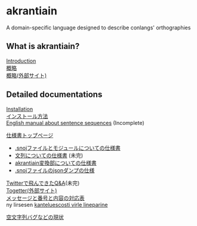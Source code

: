 # akrantiain
A domain-specific language designed to describe conlangs' orthographies

## What is akrantiain?
[Introduction](https://sozysozbot.github.io/akrantiain2/manuals/introduction/introduction_en.html)  
[概略](https://sozysozbot.github.io/akrantiain2/manuals/introduction/introduction_ja.html)  
[概略(外部サイト)](http://ja.conlinguistics.wikia.com/wiki/Akrantiain)  


## Detailed documentations
[Installation](https://github.com/sozysozbot/akrantiain2/blob/master/manuals/installation_en.md)  
[インストール方法](https://github.com/sozysozbot/akrantiain2/blob/master/manuals/installation_ja.md)  
[English manual about sentence sequences](https://sozysozbot.github.io/akrantiain2/manuals/manuals_en.htm) (Incomplete) 

[仕様書トップページ](https://sozysozbot.github.io/akrantiain2/manuals/main_ja.htm)

- [.snojファイルとモジュールについての仕様書](https://sozysozbot.github.io/akrantiain2/manuals/modules_ja.htm)   
- [文列についての仕様書](https://sozysozbot.github.io/akrantiain2/manuals/manuals_ja.htm) (未完)  
- [akrantiain変換部についての仕様書](https://sozysozbot.github.io/akrantiain2/manuals/conversions_ja.htm)  
- [.snojファイルのjsonダンプの仕様](https://sozysozbot.github.io/akrantiain2/manuals/snoj_json_ja.html)

[Twitterで飛んできたQ&A](https://sozysozbot.github.io/akrantiain2/manuals/FAQ_ja.htm)(未完)  
[Togetter(外部サイト)](https://togetter.com/li/1131468)  
[メッセージと番号と内容の対応表](https://github.com/sozysozbot/akrantiain2/blob/master/manuals/error_ids_ja.md)  
ny lirsesen [kanteluescosti virle lineparine](https://sozysozbot.github.io/akrantiain2/manuals/manuals_conlang_lpa.htm)  

[空文字列バグなどの現状](https://sozysozbot.github.io/akrantiain2/samples/current_situation.htm)
